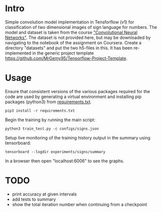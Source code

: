 # Intro

Simple convolution model implementation in Tensforflow (v1) for
classification of two dimensional images of sign language for
numbers. The model and dataset is taken from the course
["Convolutional Neural
Networks"](https://www.coursera.org/learn/convolutional-neural-networks).
The dataset is not provided here, but may be downloaded by navigating
to the notebook of the assignment on Coursera. Create a directory
"datasets" and put the two h5-files in this. It has been
re-implemented in the generic project template
<https://github.com/MrGemy95/Tensorflow-Project-Template>.

# Usage

Ensure that consistent versions of the various packages required for
the code are used by generating a virtual environment and installing
pip packages (python3) from
[requirements.txt](../blob/master/requirements.txt).
```
pip3 install -r requirements.txt
```

Begin the training by running the main script:
```
python3 train_test.py -c configs/signs.json
```

Setup live monitoring of the training history output in the summary using tensorboard:
```
tensorboard --logdir experiments/signs/summary
```
In a browser then open "localhost:6006" to see the graphs.


# TODO

* print accuracy at given intervals
* add tests to summary
* show the total iteration number when continuing from a checkpoint